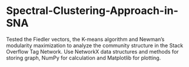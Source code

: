 # Spectral-Clustering-Approach-in-SNA

Tested the Fiedler vectors, the K-means algorithm and Newman’s modularity maximization to analyze the community structure in the Stack Overflow Tag Network. Use NetworkX data structures and methods for storing graph, NumPy for calculation and Matplotlib for plotting.

